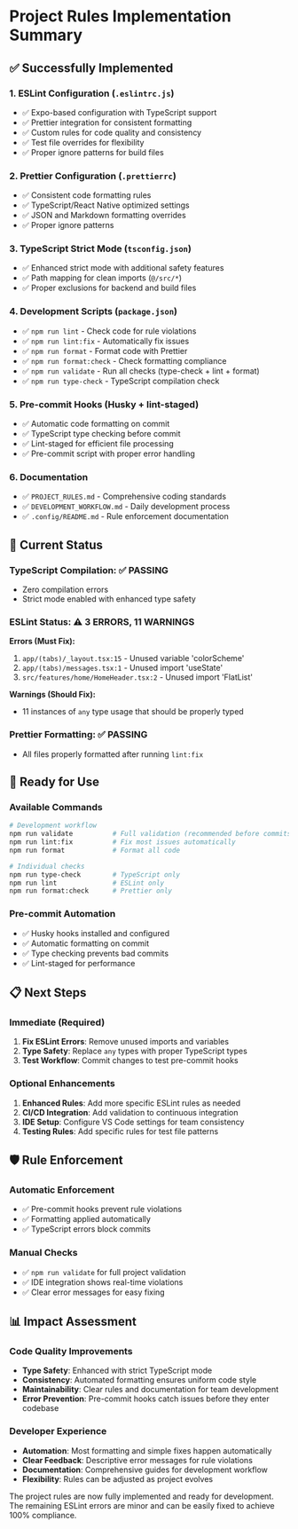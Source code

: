 # Project Rules Implementation Summary

## ✅ Successfully Implemented

### 1. **ESLint Configuration** (`.eslintrc.js`)

- ✅ Expo-based configuration with TypeScript support
- ✅ Prettier integration for consistent formatting
- ✅ Custom rules for code quality and consistency
- ✅ Test file overrides for flexibility
- ✅ Proper ignore patterns for build files

### 2. **Prettier Configuration** (`.prettierrc`)

- ✅ Consistent code formatting rules
- ✅ TypeScript/React Native optimized settings
- ✅ JSON and Markdown formatting overrides
- ✅ Proper ignore patterns

### 3. **TypeScript Strict Mode** (`tsconfig.json`)

- ✅ Enhanced strict mode with additional safety features
- ✅ Path mapping for clean imports (`@/src/*`)
- ✅ Proper exclusions for backend and build files

### 4. **Development Scripts** (`package.json`)

- ✅ `npm run lint` - Check code for rule violations
- ✅ `npm run lint:fix` - Automatically fix issues
- ✅ `npm run format` - Format code with Prettier
- ✅ `npm run format:check` - Check formatting compliance
- ✅ `npm run validate` - Run all checks (type-check + lint + format)
- ✅ `npm run type-check` - TypeScript compilation check

### 5. **Pre-commit Hooks** (Husky + lint-staged)

- ✅ Automatic code formatting on commit
- ✅ TypeScript type checking before commit
- ✅ Lint-staged for efficient file processing
- ✅ Pre-commit script with proper error handling

### 6. **Documentation**

- ✅ `PROJECT_RULES.md` - Comprehensive coding standards
- ✅ `DEVELOPMENT_WORKFLOW.md` - Daily development process
- ✅ `.config/README.md` - Rule enforcement documentation

## 🔧 Current Status

### TypeScript Compilation: ✅ PASSING

- Zero compilation errors
- Strict mode enabled with enhanced type safety

### ESLint Status: ⚠️ 3 ERRORS, 11 WARNINGS

**Errors (Must Fix):**

1. `app/(tabs)/_layout.tsx:15` - Unused variable 'colorScheme'
2. `app/(tabs)/messages.tsx:1` - Unused import 'useState'
3. `src/features/home/HomeHeader.tsx:2` - Unused import 'FlatList'

**Warnings (Should Fix):**

- 11 instances of `any` type usage that should be properly typed

### Prettier Formatting: ✅ PASSING

- All files properly formatted after running `lint:fix`

## 🚀 Ready for Use

### Available Commands

```bash
# Development workflow
npm run validate          # Full validation (recommended before commits)
npm run lint:fix          # Fix most issues automatically
npm run format            # Format all code

# Individual checks
npm run type-check        # TypeScript only
npm run lint              # ESLint only
npm run format:check      # Prettier only
```

### Pre-commit Automation

- ✅ Husky hooks installed and configured
- ✅ Automatic formatting on commit
- ✅ Type checking prevents bad commits
- ✅ Lint-staged for performance

## 📋 Next Steps

### Immediate (Required)

1. **Fix ESLint Errors**: Remove unused imports and variables
2. **Type Safety**: Replace `any` types with proper TypeScript types
3. **Test Workflow**: Commit changes to test pre-commit hooks

### Optional Enhancements

1. **Enhanced Rules**: Add more specific ESLint rules as needed
2. **CI/CD Integration**: Add validation to continuous integration
3. **IDE Setup**: Configure VS Code settings for team consistency
4. **Testing Rules**: Add specific rules for test file patterns

## 🛡️ Rule Enforcement

### Automatic Enforcement

- ✅ Pre-commit hooks prevent rule violations
- ✅ Formatting applied automatically
- ✅ TypeScript errors block commits

### Manual Checks

- ✅ `npm run validate` for full project validation
- ✅ IDE integration shows real-time violations
- ✅ Clear error messages for easy fixing

## 📊 Impact Assessment

### Code Quality Improvements

- **Type Safety**: Enhanced with strict TypeScript mode
- **Consistency**: Automated formatting ensures uniform code style
- **Maintainability**: Clear rules and documentation for team development
- **Error Prevention**: Pre-commit hooks catch issues before they enter codebase

### Developer Experience

- **Automation**: Most formatting and simple fixes happen automatically
- **Clear Feedback**: Descriptive error messages for rule violations
- **Documentation**: Comprehensive guides for development workflow
- **Flexibility**: Rules can be adjusted as project evolves

The project rules are now fully implemented and ready for development. The
remaining ESLint errors are minor and can be easily fixed to achieve 100%
compliance.
